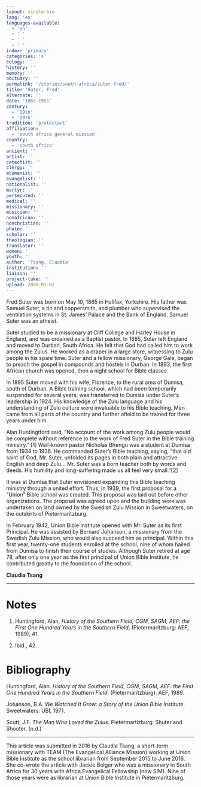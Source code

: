 ```yaml
---
layout: single-bio
lang: 'en'
languages-available:
  - 'en'
  - ' '
  - ' '
  - ' '
index: 'primary'
categories: 's'
eulogy: ''
history: ''
memory: ''
obituary: ''
permalink: '/stories/south-africa/suter-fred/'
title: 'Suter, Fred'
alternate: ''
date: '1865-1951'
century:
  - '19th'
  - '20th'
tradition: 'protestant'
affiliation:
  - 'south africa general mission'
country:
  - 'south africa'
ancient: ''
artist: ''
catechist: ''
clergy: ''
ecumenist: ''
evangelist: ''
nationalist: ''
martyr: ''
persecuted: ''
medical: ''
missionary: ''
musician: ''
nonafrican: ''
nonchristian: ''
photo: ''
scholar: ''
theologian: ''
translator: ''
women: ''
youth: ''
author: 'Tsang, Claudia'
institution: ''
liaison: ''
project-luke: ''
upload: 2000-01-01
---
```



Fred Suter was born on May 10, 1865 in Halifax, Yorkshire. His father was Samuel Suter, a tin and coppersmith, and plumber who supervised the ventilation systems in St. James’ Palace and the Bank of England. Samuel Suter was an atheist.

Suter studied to be a missionary at Cliff College and Harley House in England, and was ordained as a Baptist pastor. In 1885, Suter left England and moved to Durban, South Africa. He felt that God had called him to work among the Zulus. He worked as a draper in a large store, witnessing to Zulu people in his spare time. Suter and a fellow missionary, George Gale, began to preach the gospel in compounds and hostels in Durban. In 1893, the first African church was opened, then a night school for Bible classes.

In 1895 Suter moved with his wife, Florence, to the rural area of Dumisa, south of Durban. A Bible training school, which had been temporarily suspended for several years, was transferred to Dumisa under Suter’s leadership in 1924. His knowledge of the Zulu language and his understanding of Zulu culture were invaluable to his Bible teaching. Men came from all parts of the country and further afield to be trained for three years under him.

Alan Huntingtford said, “No account of the work among Zulu people would be complete without reference to the work of Fred Suter in the Bible training ministry.” [1] Well-known pastor Nicholas Bhengu was a student at Dumisa from 1934 to 1936. He commended Suter’s Bible teaching, saying, “that old saint of God, Mr. Suter, unfolded its pages in both plain and attractive English and deep Zulu… Mr. Suter was a born teacher both by words and deeds. His humility and long-suffering made us all feel very small.”[2]

It was at Dumisa that Suter envisioned expanding this Bible teaching ministry through a united effort. Thus, in 1939, the first proposal for a “Union” Bible school was created. This proposal was laid out before other organizations. The proposal was agreed upon and the building work was undertaken on land owned by the Swedish Zulu Mission in Sweetwaters, on the outskirts of Pietermaritzburg.

In February 1942, Union Bible Institute opened with Mr. Suter as its first Principal. He was assisted by Bernard Johanson, a missionary from the Swedish Zulu Mission, who would also succeed him as principal. Within this first year, twenty-one students enrolled at the school, nine of whom hailed from Dumisa to finish their course of studies. Although Suter retired at age 78, after only one year as the first principal of Union Bible Institute, he contributed greatly to the foundation of the school.

**Claudia Tsang**

---

# Notes
1. Huntingford, Alan,  *History of the Southern Field, CGM, SAGM, AEF: the First One Hundred Years in the Southern Field*, (Pietermaritzburg: AEF, 1989), 41.

2. Ibid., 42.

# Bibliography
Huntingford, Alan.  *History of the Southern Field, CGM, SAGM, AEF: the First One Hundred Years in the Southern Field*. (Pietermaritzburg): AEF, 1989.

Johanson, B.A. *We Watched It Grow: a Story of the Union Bible Institute*. Sweetwaters: UBI, 1971.

Scutt, J.F. *The Man Who Loved the Zulus*.  Pietermartizburg: Shuter and Shooter, (n.d.)

---

This article was submitted in 2016 by Claudia Tsang, a short-term missionary with TEAM (The Evangelical Alliance Mission) working at Union Bible Institute as the school librarian from September 2015 to June 2016. She co-wrote the article with Jackie Bolger who was a  missionary in South Africa for 30 years with Africa Evangelical Fellowship (now  SIM). Nine of those years were as librarian at Union Bible Institute in Pietermaritzburg.